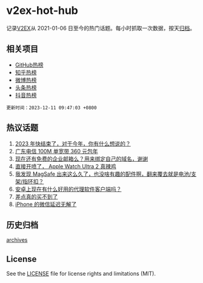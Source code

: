 # v2ex-hot-hub

 记录[V2EX](https://www.v2ex.com/)从 2021-01-06 日至今的热门话题。每小时抓取一次数据，按天[归档](archives)。
 
 ## 相关项目

- [GitHub热榜](https://github.com/it985/github-hot-hub)
- [知乎热榜](https://github.com/it985/zhihu-hot-hub)
- [微博热榜](https://github.com/it985/weibo-hot-hub)
- [头条热榜](https://github.com/it985/toutiao-hot-hub)
- [抖音热榜](https://github.com/it985/douyin-hot-hub)


 `更新时间：2023-12-11 09:47:03 +0800`

## 热议话题

1. [2023 年快结束了，对于今年，你有什么想说的？](https://www.v2ex.com/t/999125)
1. [广东电信 100M 单宽带 360 元包年](https://www.v2ex.com/t/999096)
1. [现在还有免费的企业邮箱么？用来绑定自己的域名，谢谢](https://www.v2ex.com/t/999122)
1. [直接开喷了， Apple Watch Ultra 2 真辣鸡](https://www.v2ex.com/t/999137)
1. [我发现 MagSafe 出来这么久了，也没啥有趣的配件啊，翻来覆去就是电池/支架/指环扣？](https://www.v2ex.com/t/999080)
1. [安卓上现在有什么好用的代理软件客户端吗？](https://www.v2ex.com/t/999178)
1. [差点真的买不到了](https://www.v2ex.com/t/999234)
1. [iPhone 的微信延迟无解了](https://www.v2ex.com/t/999145)

## 历史归档

[archives](archives)

## License

See the [LICENSE](LICENSE) file for license rights and limitations (MIT).
